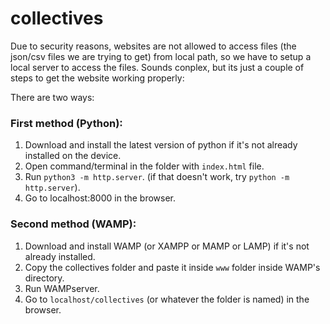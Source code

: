 # collectives

Due to security reasons, websites are not allowed to access files (the json/csv files we are trying to get) from local path, so we have to setup a local server to access the files. Sounds conplex, but its just a couple of steps to get the website working properly:

There are two ways:

### First method (Python):
1. Download and install the latest version of python if it's not already installed on the device.
2. Open command/terminal in the folder with `index.html` file.
3. Run `python3 -m http.server`. (if that doesn't work, try `python -m http.server`).
4. Go to localhost:8000 in the browser.

### Second method (WAMP):
1. Download and install WAMP (or XAMPP or MAMP or LAMP) if it's not already installed.
2. Copy the collectives folder and paste it inside `www` folder inside WAMP's directory.
3. Run WAMPserver. 
4. Go to `localhost/collectives` (or whatever the folder is named) in the browser.

